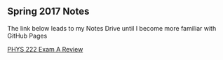 ## Spring 2017 Notes

The link below leads to my Notes Drive until I become more familiar with GitHub Pages


[PHYS 222 Exam A Review](PDF/PHYS222_ExamA.pdf)
